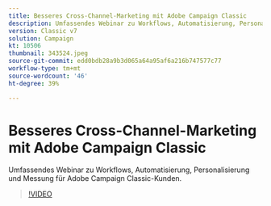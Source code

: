 ```yaml
---
title: Besseres Cross-Channel-Marketing mit Adobe Campaign Classic
description: Umfassendes Webinar zu Workflows, Automatisierung, Personalisierung und Messung für Adobe Campaign Classic-Kunden.
version: Classic v7
solution: Campaign
kt: 10506
thumbnail: 343524.jpeg
source-git-commit: edd0bdb28a9b3d065a64a95af6a216b747577c77
workflow-type: tm+mt
source-wordcount: '46'
ht-degree: 39%

---
```


# Besseres Cross-Channel-Marketing mit Adobe Campaign Classic

Umfassendes Webinar zu Workflows, Automatisierung, Personalisierung und Messung für Adobe Campaign Classic-Kunden.

>[!VIDEO](https://video.tv.adobe.com/v/343524/?quality=12&learn=on)
